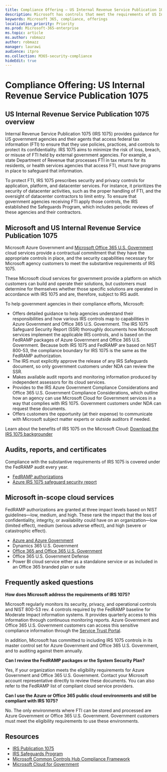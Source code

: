 ```yaml
---
title: Compliance Offering — US Internal Revenue Service Publication 1075
description: Microsoft has controls that meet the requirements of US Internal Revenue Service Publication 1075.
keywords: Microsoft 365, compliance, offerings
localization_priority: Priority
ms.prod: Microsoft-365-enterprise
ms.topic: article
ms.author: robmazz
author: robmazz
manager: laurawi
audience: itpro
ms.collection: M365-security-compliance
hideEdit: true
---
```


# Compliance Offering: US Internal Revenue Service Publication 1075

## US Internal Revenue Service Publication 1075 overview

Internal Revenue Service Publication 1075 (IRS 1075) provides guidance for US government agencies and their agents that access federal tax information (FTI) to ensure that they use policies, practices, and controls to protect its confidentiality. IRS 1075 aims to minimize the risk of loss, breach, or misuse of FTI held by external government agencies. For example, a state Department of Revenue that processes FTI in tax returns for its residents, or health services agencies that access FTI, must have programs in place to safeguard that information.  
  
To protect FTI, IRS 1075 prescribes security and privacy controls for application, platform, and datacenter services. For instance, it prioritizes the security of datacenter activities, such as the proper handling of FTI, and the oversight of datacenter contractors to limit entry. To ensure that government agencies receiving FTI apply those controls, the IRS established the Safeguards Program, which includes periodic reviews of these agencies and their contractors.

## Microsoft and US Internal Revenue Service Publication 1075

Microsoft Azure Government and [Microsoft Office 365 U.S. Government](https://products.office.com/government/office-365-web-services-for-government) cloud services provide a contractual commitment that they have the appropriate controls in place, and the security capabilities necessary for Microsoft agency customers to meet the substantive requirements of IRS 1075.  
  
These Microsoft cloud services for government provide a platform on which customers can build and operate their solutions, but customers must determine for themselves whether those specific solutions are operated in accordance with IRS 1075 and are, therefore, subject to IRS audit.  
  
To help government agencies in their compliance efforts, Microsoft:

- Offers detailed guidance to help agencies understand their responsibilities and how various IRS controls map to capabilities in Azure Government and Office 365 U.S. Government. The IRS 1075 Safeguard Security Report (SSR) thoroughly documents how Microsoft services implement the applicable IRS controls, and is based on the FedRAMP packages of Azure Government and Office 365 U.S. Government. Because both IRS 1075 and FedRAMP are based on NIST 800-53, the compliance boundary for IRS 1075 is the same as the FedRAMP authorization.
- The IRS must explicitly approve the release of any IRS Safeguards document, so only government customers under NDA can review the SSR.
- Makes available audit reports and monitoring information produced by independent assessors for its cloud services.
- Provides to the IRS Azure Government Compliance Considerations and Office 365 U.S. Government Compliance Considerations, which outline how an agency can use Microsoft Cloud for Government services in a way that complies with IRS 1075. Government customers under NDA can request these documents.
- Offers customers the opportunity (at their expense) to communicate with Microsoft subject matter experts or outside auditors if needed.

Learn about the benefits of IRS 1075 on the Microsoft Cloud: [Download the IRS 1075 backgrounder](https://aka.ms/irs1075-backgrounder)

## Audits, reports, and certificates

Compliance with the substantive requirements of IRS 1075 is covered under the FedRAMP audit every year.

- [FedRAMP authorizations](https://marketplace.fedramp.gov/#/product/azure-government?sort=productName&productNameSearch=azure)
- [Azure IRS 1075 safeguard security report](https://aka.ms/AzureIRS1075SafeguardSecurityReport)

## Microsoft in-scope cloud services

FedRAMP authorizations are granted at three impact levels based on NIST guidelines—low, medium, and high. These rank the impact that the loss of confidentiality, integrity, or availability could have on an organization—low (limited effect), medium (serious adverse effect), and high (severe or catastrophic effect).

- [Azure and Azure Government](https://azure.microsoft.com/global-infrastructure/government/)
- Dynamics 365 U.S. Government
- [Office 365 and Office 365 U.S. Government](https://go.microsoft.com/fwlink/p/?LinkID=2077751)
- Office 365 U.S. Government Defense
- Power BI cloud service either as a standalone service or as included in an Office 365 branded plan or suite

## Frequently asked questions

**How does Microsoft address the requirements of IRS 1075?**

Microsoft regularly monitors its security, privacy, and operational controls and NIST 800-53 rev. 4 controls required by the FedRAMP baseline for Moderate Impact information systems. It provides quarterly access to this information through continuous monitoring reports. Azure Government and Office 365 U.S. Government customers can access this sensitive compliance information through the [Service Trust Portal](http://aka.ms/stphelp).

In addition, Microsoft has committed to including IRS 1075 controls in its master control set for Azure Government and Office 365 U.S. Government, and to auditing against them annually.

**Can I review the FedRAMP packages or the System Security Plan?**

Yes, if your organization meets the eligibility requirements for Azure Government and Office 365 U.S. Government. Contact your Microsoft account representative directly to review these documents. You can also refer to the FedRAMP list of compliant cloud service providers.

**Can I use the Azure or Office 365 public cloud environments and still be compliant with IRS 1075?**

No. The only environments where FTI can be stored and processed are Azure Government or Office 365 U.S. Government. Government customers must meet the eligibility requirements to use these environments.

## Resources

- [IRS Publication 1075](http://www.irs.gov/pub/irs-pdf/p1075.pdf)
- [IRS Safeguards Program](http://www.irs.gov/uac/Safeguards-Program)
- [Microsoft Common Controls Hub Compliance Framework](https://www.microsoft.com/trust-center/compliance/compliance-overview)
- [Microsoft Cloud for Government](http://enterprise.microsoft.com/industries/government/start-your-microsoft-cloud-for-government-trial-today)
